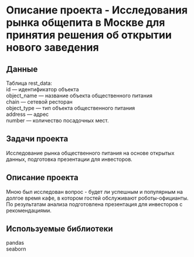 # Описание проекта - Исследования рынка общепита в Москве для принятия решения об открытии нового заведения

## Данные

Таблица rest_data:  
id — идентификатор объекта  
object_name — название объекта общественного питания  
chain — сетевой ресторан  
object_type — тип объекта общественного питания  
address — адрес  
number — количество посадочных мест.


## Задачи проекта

Исследование рынка общественного питания на основе открытых данных, подготовка презентации для инвесторов.

## Описание проекта
Мною был исследован вопрос - будет ли успешным и популярным на долгое время кафе, в
котором гостей обслуживают роботы-официанты. По результатам анализа подготовлена
презентация для инвесторов с рекомендациями. 


## Используемые библиотеки
pandas  
seaborn